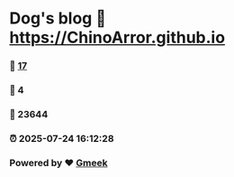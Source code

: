 # Dog's blog :link: https://ChinoArror.github.io 
### :page_facing_up: [17](https://ChinoArror.github.io/tag.html) 
### :speech_balloon: 4 
### :hibiscus: 23644 
### :alarm_clock: 2025-07-24 16:12:28 
### Powered by :heart: [Gmeek](https://github.com/Meekdai/Gmeek)
